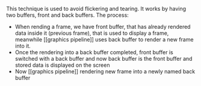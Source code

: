 This technique is used to avoid flickering and tearing.
It works by having two buffers, front and back buffers.
The process:
- When rending a frame, we have front buffer, that has already rendered data inside it (previous frame), that is used to display a frame, meanwhile [[graphics pipeline]] uses back buffer to render a new frame into it.
- Once the rendering into a back buffer completed, front buffer is switched with a back buffer and now back buffer is the front buffer and stored data is displayed on the screen
- Now [[graphics pipeline]] rendering new frame into a newly named back buffer